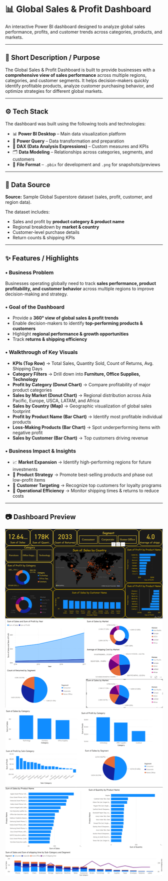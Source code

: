 # 📊 Global Sales & Profit Dashboard

An interactive Power BI dashboard designed to analyze global sales performance, profits, and customer trends across categories, products, and markets.  

---

## 📝 Short Description / Purpose
The Global Sales & Profit Dashboard is built to provide businesses with a **comprehensive view of sales performance** across multiple regions, categories, and customer segments. It helps decision-makers quickly identify profitable products, analyze customer purchasing behavior, and optimize strategies for different global markets.

---

## ⚙️ Tech Stack
The dashboard was built using the following tools and technologies:

- 📊 **Power BI Desktop** – Main data visualization platform  
- 🔄 **Power Query** – Data transformation and preparation  
- 🧮 **DAX (Data Analysis Expressions)** – Custom measures and KPIs  
- 🗂 **Data Modeling** – Relationships across categories, segments, and customers  
- 📁 **File Format** – `.pbix` for development and `.png` for snapshots/previews  

---

## 📂 Data Source
**Source:** Sample Global Superstore dataset (sales, profit, customer, and region data).  

The dataset includes:  
- Sales and profit by **product category & product name**  
- Regional breakdown by **market & country**  
- Customer-level purchase details  
- Return counts & shipping KPIs  

---

## ✨ Features / Highlights  

### • Business Problem  
Businesses operating globally need to track **sales performance, product profitability, and customer behavior** across multiple regions to improve decision-making and strategy.  

### • Goal of the Dashboard  
- Provide a **360° view of global sales & profit trends**  
- Enable decision-makers to identify **top-performing products & customers**  
- Highlight **regional performance & growth opportunities**  
- Track **returns & shipping efficiency**  

### • Walkthrough of Key Visuals  
- **KPIs (Top Row)** → Total Sales, Quantity Sold, Count of Returns, Avg. Shipping Days  
- **Category Filters** → Drill down into **Furniture, Office Supplies, Technology**  
- **Profit by Category (Donut Chart)** → Compare profitability of major product categories  
- **Sales by Market (Donut Chart)** → Regional distribution across Asia Pacific, Europe, USCA, LATAM, and Africa  
- **Sales by Country (Map)** → Geographic visualization of global sales footprint  
- **Profit by Product Name (Bar Chart)** → Identify most profitable individual products  
- **Loss-Making Products (Bar Chart)** → Spot underperforming items with negative profit  
- **Sales by Customer (Bar Chart)** → Top customers driving revenue  

### • Business Impact & Insights  
- 📈 **Market Expansion** → Identify high-performing regions for future investments  
- 🎯 **Product Strategy** → Promote best-selling products and phase out low-profit items  
- 🤝 **Customer Targeting** → Recognize top customers for loyalty programs  
- 🚚 **Operational Efficiency** → Monitor shipping times & returns to reduce costs  

---

## 📷 Dashboard Preview
![Sales Power BI Dashboard](sales_pbi.PNG)  
![Sales Power BI Dashboard](sales_pbi2.PNG)
![Sales Power BI Dashboard](sales_pbi3.PNG)
![Sales Power BI Dashboard](sales_pbi4.PNG)

